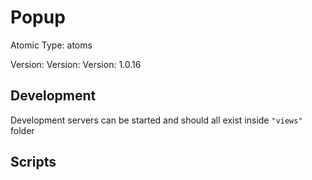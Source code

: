 # Popup

Atomic Type: atoms

Version: Version: Version: 1.0.16



## Development

Development servers can be started and should all exist inside `"views"` folder

## Scripts
